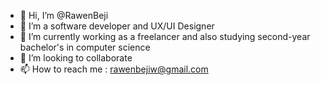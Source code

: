 - 👋 Hi, I’m @RawenBeji
- 👀 I’m a software developer and UX/UI Designer
- 🌱 I’m currently working as a freelancer and also studying second-year bachelor's in computer science 
- 💞️ I’m looking to collaborate 
- 📫 How to reach me : rawenbejiw@gmail.com

<!---
Rowena/RawenB is a ✨ special ✨ repository because its `README.md` (this file) appears on your GitHub profile.
You can click the Preview link to take a look at your changes.
--->
